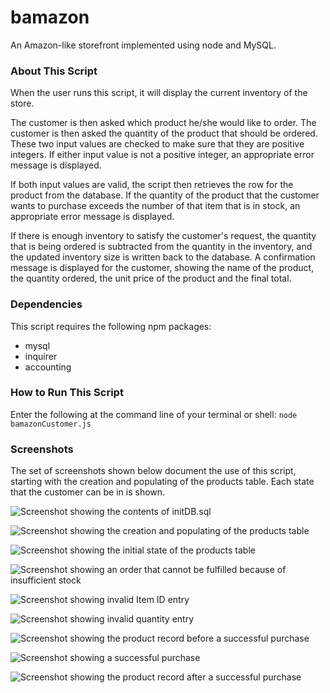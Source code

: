 # bamazon
An Amazon-like storefront implemented using node and MySQL.

### About This Script
When the user runs this script, it will display the current inventory of the store. 

The customer is then asked which product he/she would like to order. The customer is then asked the quantity of the product that should be ordered. These two input values are checked to make sure that they are positive integers. If either input value is not a positive integer, an appropriate error message is displayed. 

If both input values are valid, the script then retrieves the row for the product from the database. If the quantity of the product that the customer wants to purchase exceeds the number of that item that is in stock, an appropriate error message is displayed.

If there is enough inventory to satisfy the customer's request, the quantity that is being ordered is subtracted from the quantity in the inventory, and the updated inventory size is written back to the database. A confirmation message is displayed for the customer, showing the name of the product, the quantity ordered, the unit price of the product and the final total.

### Dependencies
This script requires the following npm packages:

* mysql
* inquirer
* accounting

### How to Run This Script
Enter the following at the command line of your terminal or shell:  ``node bamazonCustomer.js``

### Screenshots
The set of screenshots shown below document the use of this script, starting with the creation and populating of the products table. Each state that the customer can be in is shown.

![Screenshot showing the contents of initDB.sql](https://github.com/tharrisoc/bamazon/tree/master/screenshots/ScreenShot001.png?=raw=true "initDB.sql -- Automates creation of the products table")

![Screenshot showing the creation and populating of the products table](https://github.com/tharrisoc/bamazon/tree/master/screenshots/ScreenShot002.png?=raw=true "Creation/Populating of products Table")

![Screenshot showing the initial state of the products table](https://github.com/tharrisoc/bamazon/tree/master/screenshots/ScreenShot003.png?=raw=true "Initial State of products Table")

![Screenshot showing an order that cannot be fulfilled because of insufficient stock](https://github.com/tharrisoc/bamazon/tree/master/screenshots/ScreenShot004.png?=raw=true "Order Cannot be Fulfilled Because of Insufficient Stock")

![Screenshot showing invalid Item ID entry](https://github.com/tharrisoc/bamazon/tree/master/screenshots/ScreenShot005.png?=raw=true "Customer Has Entered an Invalid Item ID")

![Screenshot showing invalid quantity entry](https://github.com/tharrisoc/bamazon/tree/master/screenshots/ScreenShot006.png?=raw=true "Customer Has Entered an Invalid Quantity")

![Screenshot showing the product record before a successful purchase](https://github.com/tharrisoc/bamazon/tree/master/screenshots/ScreenShot007.png?=raw=true "State of ID 5 Before Successful Purchase")

![Screenshot showing a successful purchase](https://github.com/tharrisoc/bamazon/tree/master/screenshots/ScreenShot008.png?=raw=true "A Purchase of Item ID 5 Has Been Successful")

![Screenshot showing the product record after a successful purchase](https://github.com/tharrisoc/bamazon/tree/master/screenshots/ScreenShot009.png?=raw=true "State of ID 5 After Successful Purchase")



